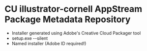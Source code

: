 # CU illustrator-cornell AppStream Package Metadata Repository

- Installer generated using Adobe's Creative Cloud Packager tool
- setup.exe --silent
- Named installer (Adobe ID required!)



